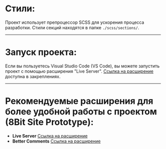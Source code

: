 # Стили:

Проект использует препроцессор SCSS для ускорения процесса разработки. Стили секций находятся в папке `./scss/sections/`.

---

# Запуск проекта:

Если вы пользуетесь Visual Studio Code (VS Code), вы можете запустить проект с помощью расширения "Live Server". [Ссылка на расширение](https://marketplace.visualstudio.com/items?itemName=ritwickdey.LiveServer) доступна в закреплениях.

---

# Рекомендуемые расширения для более удобной работы с проектом (8Bit Site Prototype):

- **Live Server** [Ссылка на расширение](https://marketplace.visualstudio.com/items?itemName=ritwickdey.LiveServer)
- **Better Comments** [Ссылка на расширение](https://marketplace.visualstudio.com/items?itemName=aaron-bond.better-comments)
